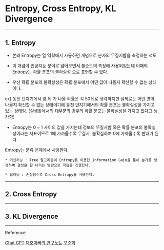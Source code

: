 # Entropy, Cross Entropy, KL Divergence
---

## 1. Entropy

- 본래 Entropy는 열 역학에서 사용하던 개념으로 분자의 무질서함을 측정하는 척도

- 이 개념이 인공지능 분야로 넘어오면서 불순도의 측정에 사용되었는데 이때의 Entropy는 확률 분포의 불확실성 으로 표현할 수 있다.

- 우선 확률 분포의 불확실성은 확률 분포에서 어떤 값이 나올지 확신할 수 없는 상태이다.

ex) 동전 던지기에서 앞,뒤 가 나올 확률은 각 50%로 생각하지만 실제로는 어떤 면이 나올지 확신할 수 없는 상태이기에 동전 던지기에서의 확률 분포는 불확실성을 가지고 있는 상태임.
(실생활에서의 대부분의 경우의 확률 분포는 불확실성을 가지고 있다고 생각함)

- Entropy는 0 ~ 1 사이의 값을 가지는데 정보의 무질서함 혹은 확률 분포의 불확실성이라는 지표이므로 1에 가까울수록 무질서, 불확실하며 0에 가까울수록 반대가 된다.

Entropy는 분류 문제에서 사용한다.

    * 머신러닝 : Tree 알고리즘이 Entropy를 이용한 Information Gain을 통해 분기를 생성하며 결정을 잘 내리는 방향으로 학습을 진행한다.

    * 딥러닝 : 손실함수로 Cross Entropy를 사용한다.

---
## 2. Cross Entropy






---
## 3. KL Divergence






---
Reference 

[Chat GPT](https://chat.openai.com/)
[재호아빠의 연구노트](https://dhkim9108.tistory.com/m/7)
[꾸준희](https://eehoeskrap.tistory.com/13)
